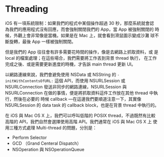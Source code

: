 Threading
=========

iOS 有一項系統限制：如果我們的程式中某個操作超過 30 秒，那麼系統就會認
為我們的應用程式沒有回應，而會強制關閉我們的 App，當 App 被強制關閉的
時候，外觀上會非常像是當機。如果是在 Mac 上，就會看到滑鼠圖示變成沙灘
球不斷旋轉，最後 App 一樣被強制關閉。

但是我們的 App 往往會有許多需要花時間的操作，像是去網路上抓取資料，或
是 local 的檔案處理；在這些場合，我們需要將工作丟到背景 thread 執行，
在工作完成之後、或是需要更新進度的時機，才告訴 main thread 更新 UI。

以網路連線來說，我們會避免使用 NSData 或 NSString 的
`-initWithContentsOfURL:` 這個 API，而使用 NSURLSession 或
NSURLConnection 發送非同步的網路連線，NSURLSession 與 NSURLConnection
在做的事情，便是將抓取資料這件工作放在其他 thread 中執行，然後在必要的
時候 callback —在這邊我們要順道注意一下，其實像 NSURLSession 的 data
task 的 callback block，也是在背景 thread 中執行的。

在 iOS 與 Mac OS X 上，我們可以呼叫低階的 POSIX thread，不過既然有比較
高階的 API，我們自然會選擇使用高階 API。我們通常在 iOS 與 Mac OS X 上
使用三種方式處理 Multi-thread 的問題，分別是：

- Perform Selector
- GCD （Grand Centeral Dispatch）
- NSOperation 與 NSOperationQueue
